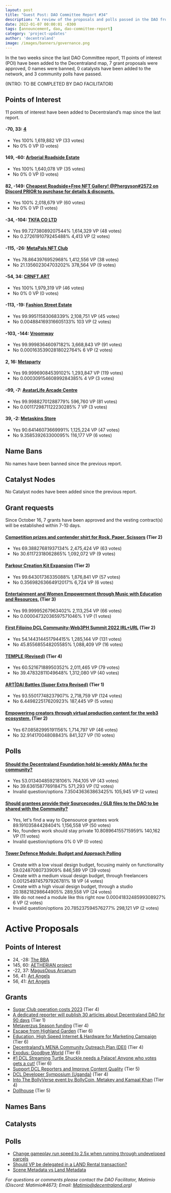 ```yaml
---
layout: post
title: "Guest Post: DAO Committee Report #34"
description: "A review of the proposals and polls passed in the DAO from October 16 through October 31".
date: 2022-01-07 00:00:01 -0300
tags: [announcement, dao, dao-committee-report]
category: 'project-updates'
author: 'decentraland'
image: /images/banners/governance.png
---
```


In the two weeks since the last DAO Committee report, 11 points of interest (POI) have been added to the Decentraland map, 7 grant proposals were approved, 0 names were banned, 0 catalysts have been added to the network, and 3 community polls have passed.

(INTRO: TO BE COMPLETED BY DAO FACILITATOR)

## Points of Interest
11 points of interest have been added to Decentraland’s map since the last report.


#### -70, 33: [4](https://governance.decentraland.org/proposal/?id=f0a065a0-53d0-11ed-be45-c5d5549af004)

* Yes 100% 1,619,882 VP (33 votes)
* No 0% 0 VP (0 votes)


#### 149, -60: [Arborial Roadside Estate](https://governance.decentraland.org/proposal/?id=6616d9f0-53d0-11ed-be45-c5d5549af004)

* Yes 100% 1,640,078 VP (35 votes)
* No 0% 0 VP (0 votes)


#### 82, -149: [Cheapest Roadside+Free NFT Gallery! @Phergyson#2572 on Discord PRIOR to purchase for details &amp; discounts.](https://governance.decentraland.org/proposal/?id=19cbf8d0-5143-11ed-85c4-21e9782d451a)

* Yes 100% 2,018,679 VP (60 votes)
* No 0% 0 VP (1 votes)


#### -34, -104: [TKFA CO LTD](https://governance.decentraland.org/proposal/?id=2a7d4ea0-5142-11ed-85c4-21e9782d451a)

* Yes 99.72738089207544% 1,614,329 VP (48 votes)
* No 0.2726191079245488% 4,413 VP (2 votes)


#### -115, -26: [ MetaPals NFT Club](https://governance.decentraland.org/proposal/?id=70725aa0-5141-11ed-85c4-21e9782d451a)

* Yes 78.8643976952968% 1,412,556 VP (38 votes)
* No 21.135602304703202% 378,564 VP (9 votes)


#### -54, 34: [CRNFT.ART](https://governance.decentraland.org/proposal/?id=addca9f0-5140-11ed-85c4-21e9782d451a)

* Yes 100% 1,979,319 VP (46 votes)
* No 0% 0 VP (0 votes)


#### -113, -19: [Fashion Street Estate](https://governance.decentraland.org/proposal/?id=d945ab30-513d-11ed-85c4-21e9782d451a)

* Yes 99.99511583068339% 2,108,751 VP (45 votes)
* No 0.004884169316605133% 103 VP (2 votes)


#### -103, -144: [Vroomway](https://governance.decentraland.org/proposal/?id=19ad2a50-4aad-11ed-bdf3-75f4f4d9ef2f)

* Yes 99.99983646097182% 3,668,843 VP (91 votes)
* No 0.00016353902818022764% 6 VP (2 votes)


#### 2, 16: [Metaparty](https://governance.decentraland.org/proposal/?id=75c43a60-4a65-11ed-bdf3-75f4f4d9ef2f)

* Yes 99.99969084539102% 1,293,847 VP (119 votes)
* No 0.00030915460899284385% 4 VP (3 votes)


#### -99, -7: [AvatarLife Arcade Centre](https://governance.decentraland.org/proposal/?id=7d741f90-4935-11ed-bdf3-75f4f4d9ef2f)

* Yes 99.99882701288779% 596,760 VP (81 votes)
* No 0.0011729871122230285% 7 VP (3 votes)


#### 39, -2: [Metaskins  Store](https://governance.decentraland.org/proposal/?id=dd7a2340-48d0-11ed-bdf3-75f4f4d9ef2f)

* Yes 90.64146073669991% 1,125,224 VP (47 votes)
* No 9.358539263300095% 116,177 VP (6 votes)


## Name Bans

No names have been banned since the previous report.

## Catalyst Nodes
No Catalyst nodes have been added since the previous report.


## Grant requests
Since October 16, 7 grants have been approved and the vesting contract(s) will be established within 7-10 days.


#### [Competition prizes and contender shirt for Rock, Paper, Scissors](https://governance.decentraland.org/proposal/?id=cedb3ff0-53d8-11ed-be45-c5d5549af004) (Tier 2)

* Yes 69.38827681937134% 2,475,424 VP (63 votes)
* No 30.61172318062865% 1,092,072 VP (9 votes)


#### [Parkour Creation Kit Expansion](https://governance.decentraland.org/proposal/?id=b683d870-5326-11ed-be45-c5d5549af004) (Tier 2)

* Yes 99.64301736335088% 1,876,841 VP (57 votes)
* No 0.35698263664912017% 6,724 VP (6 votes)


#### [Entertainment and Women Empowerment through Music with Education and Resources.](https://governance.decentraland.org/proposal/?id=2f3b9010-50ec-11ed-85c4-21e9782d451a) (Tier 3)

* Yes 99.99995267963402% 2,113,254 VP (66 votes)
* No 0.00004732036597571046% 1 VP (1 votes)


#### [First Filipino DCL Community-Web3PH Summit 2022 IRL+URL](https://governance.decentraland.org/proposal/?id=5d3243a0-4ed1-11ed-ac8f-85b3b507fed5) (Tier 2)

* Yes 54.144314451794415% 1,285,144 VP (131 votes)
* No 45.855685548205585% 1,088,409 VP (16 votes)


#### [TEMPLE  (Revised)](https://governance.decentraland.org/proposal/?id=dac5ea50-4ca2-11ed-a234-ef1b91ca21e2) (Tier 4)

* Yes 60.52167188950352% 2,011,465 VP (79 votes)
* No 39.47832811049648% 1,312,080 VP (40 votes)


#### [ART|DAI Battles (Super Extra Revised)](https://governance.decentraland.org/proposal/?id=e2cdaad0-4a72-11ed-bdf3-75f4f4d9ef2f) (Tier 1)

* Yes 93.55017748237907% 2,718,759 VP (124 votes)
* No 6.449822517620923% 187,445 VP (5 votes)


#### [Empowerirng creators through  virtual production content for the web3 ecosystem.](https://governance.decentraland.org/proposal/?id=1d2927b0-48aa-11ed-bdf3-75f4f4d9ef2f) (Tier 2)

* Yes 67.08582995191156% 1,714,797 VP (46 votes)
* No 32.91417004808843% 841,327 VP (10 votes)


## Polls

#### [Should the Decentraland Foundation hold bi-weekly AMAs for the community?](https://governance.decentraland.org/proposal/?id=8e25a520-53f8-11ed-be45-c5d5549af004)

* Yes 53.013404859218106% 764,105 VP (43 votes)
* No 39.63615877691847% 571,293 VP (12 votes)
* Invalid question/options 7.350436363863425% 105,945 VP (2 votes)


#### [Should grantees provide their Sourcecodes / GLB files to the DAO to be shared with the Community?](https://governance.decentraland.org/proposal/?id=1812c940-5055-11ed-85c4-21e9782d451a)

* Yes, let&#39;s find a way to Opensource grantees work 89.19103584428404% 1,156,558 VP (50 votes)
* No, founders work should stay private 10.808964155715959% 140,162 VP (11 votes)
* Invalid question/options 0% 0 VP (0 votes)


#### [Tower Defence Module: Budget and Approach Polling](https://governance.decentraland.org/proposal/?id=8a23cb00-4e5d-11ed-abb3-973d82c8ef3b)

* Create with a low visual design budget, focusing mainly on functionality 59.02487080733909% 846,589 VP (39 votes)
* Create with a medium visual design budget, through freelancers 0.0012549745797926781% 18 VP (4 votes)
* Create with a high visual design budget, through a studio 20.188218298644905% 289,558 VP (24 votes)
* We do not need a module like this right now 0.0004183248599308927% 6 VP (2 votes)
* Invalid question/options 20.785237594576277% 298,121 VP (2 votes)



# Active Proposals

## Points of Interest

* 24, -28: [The BBA](https://governance.decentraland.org/proposal/?id=9dafcfd0-5c99-11ed-9128-d95e3b6d7912)
* 145, 60: [AETHERIAN project](https://governance.decentraland.org/proposal/?id=1928a480-5c26-11ed-9128-d95e3b6d7912)
* -22, 37: [MagusOpus Arcanum](https://governance.decentraland.org/proposal/?id=cfe1a790-5a27-11ed-8d3a-4fd4826afe14)
* 56, 41: [Art Angels](https://governance.decentraland.org/proposal/?id=2e5f2f60-5927-11ed-be45-c5d5549af004)
* 56, 41: [Art Angels](https://governance.decentraland.org/proposal/?id=e84fb300-5926-11ed-be45-c5d5549af004)

## Grants

* [Sugar Club operation costs 2023](https://governance.decentraland.org/proposal/?id=31597b30-5c6a-11ed-9128-d95e3b6d7912) (Tier 4)
* [A dedicated reporter will publish 30 articles about Decentraland DAO for 90 days](https://governance.decentraland.org/proposal/?id=aaabc360-5c17-11ed-9128-d95e3b6d7912) (Tier 1)
* [Metaverzus Season funding](https://governance.decentraland.org/proposal/?id=5c5e2220-5bb3-11ed-9128-d95e3b6d7912) (Tier 4)
* [Escape from Highland Garden](https://governance.decentraland.org/proposal/?id=6a806e60-599e-11ed-be45-c5d5549af004) (Tier 6)
* [Education, High Speed Internet &amp; Hardware for Marketing Campaign](https://governance.decentraland.org/proposal/?id=39940200-596a-11ed-be45-c5d5549af004) (Tier 6)
* [Decentraland’s MENA Community Outreach Plan (DEI)](https://governance.decentraland.org/proposal/?id=bea66a80-5926-11ed-be45-c5d5549af004) (Tier 4)
* [Exodus: Goodbye World](https://governance.decentraland.org/proposal/?id=b7b0f9a0-564e-11ed-be45-c5d5549af004) (Tier 6)
* [#1 DCL Streaming Turtle Shuckle needs a Palace! Anyone who votes gets a cut!](https://governance.decentraland.org/proposal/?id=fb5a7de0-561f-11ed-be45-c5d5549af004) (Tier 6)
* [Support DCL Reporters and Improve Content Quality](https://governance.decentraland.org/proposal/?id=9d802480-561b-11ed-be45-c5d5549af004) (Tier 5)
* [DCL Developer Symposium (Uganda)](https://governance.decentraland.org/proposal/?id=873863e0-55fd-11ed-be45-c5d5549af004) (Tier 4)
* [Into The BollyVerse event by BollyCoin, Metakey and Kamaal Khan](https://governance.decentraland.org/proposal/?id=d806c170-5541-11ed-be45-c5d5549af004) (Tier 4)
* [Dollhouse](https://governance.decentraland.org/proposal/?id=c4288b70-53de-11ed-be45-c5d5549af004) (Tier 5)

## Names Bans


## Catalysts


## Polls

* [Change gameplay run speed to 2.5x when running through undeveloped parcels](https://governance.decentraland.org/proposal/?id=e1512680-5b95-11ed-9128-d95e3b6d7912)
* [Should VP be delegated in a LAND Rental transaction?](https://governance.decentraland.org/proposal/?id=b21c30c0-5af6-11ed-8d3a-4fd4826afe14)
* [Scene Metadata vs Land Metadata](https://governance.decentraland.org/proposal/?id=e765d930-5adc-11ed-8d3a-4fd4826afe14)

*For questions or comments please contact the DAO Facilitator, Matimio (Discord: Matimio#4673; Email: [Matimio@decentraland.org](mailto:Matimio@decentraland.org))*